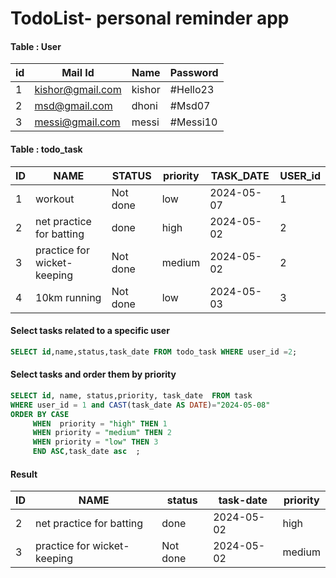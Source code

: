 # TodoList- personal reminder app



####   Table : User


  |id  |    Mail Id         | Name      | Password   |
  |----|--------------------|-----------|------------|
  | 1  |   kishor@gmail.com | kishor    | #Hello23   |
  | 2  |   msd@gmail.com    | dhoni     | #Msd07     |
  | 3  |   messi@gmail.com  | messi     | #Messi10   |




####   Table : todo_task


  | ID       |    NAME                     | STATUS    |  priority   | TASK_DATE   | USER_id  |
  |----------|-----------------------------|-----------|-------------|-------------|----------|
  | 1        | workout                     | Not done  |    low      | 2024-05-07  |     1    |
  | 2        | net practice for batting    | done      |    high     | 2024-05-02  |     2    |
  | 3        | practice for wicket-keeping | Not done  |   medium    | 2024-05-02  |     2    |
  | 4        | 10km  running               | Not done  |    low      | 2024-05-03  |     3    |


#### Select tasks related to a specific user

```sql
SELECT id,name,status,task_date FROM todo_task WHERE user_id =2;

```

#### Select tasks and order them by priority

```sql
SELECT id, name, status,priority, task_date  FROM task
WHERE user_id = 1 and CAST(task_date AS DATE)="2024-05-08"
ORDER BY CASE 
     WHEN  priority = "high" THEN 1
     WHEN priority = "medium" THEN 2
     WHEN priority = "low" THEN 3
     END ASC,task_date asc  ;
```



####   Result


   | ID       |    NAME                     | status    | task-date   | priority |
   |----------|-----------------------------|-----------|-------------|----------|
   | 2        | net practice for batting    | done      | 2024-05-02  | high     |
   | 3        | practice for wicket-keeping | Not done  | 2024-05-02  | medium   |


